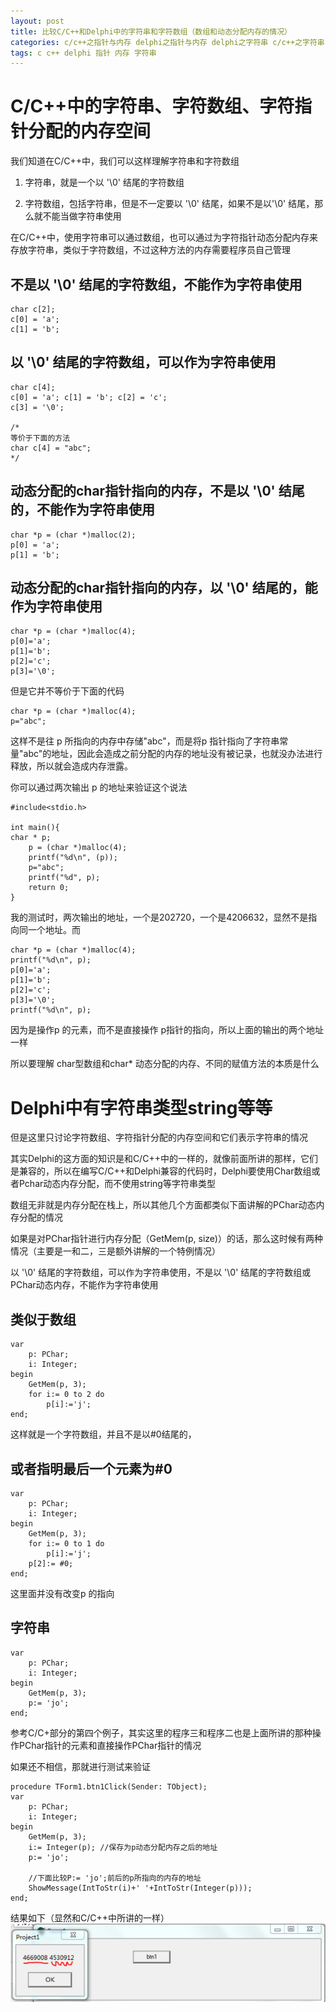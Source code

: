 ```yaml
---
layout: post
title: 比较C/C++和Delphi中的字符串和字符数组（数组和动态分配内存的情况）
categories: c/c++之指针与内存 delphi之指针与内存 delphi之字符串 c/c++之字符串 深入学习之内存管理
tags: c c++ delphi 指针 内存 字符串
---
```



C/C++中的字符串、字符数组、字符指针分配的内存空间
===========================

我们知道在C/C++中，我们可以这样理解字符串和字符数组

1) 字符串，就是一个以 '\0' 结尾的字符数组

2) 字符数组，包括字符串，但是不一定要以 '\0' 结尾，如果不是以'\0' 结尾，那么就不能当做字符串使用

在C/C++中，使用字符串可以通过数组，也可以通过为字符指针动态分配内存来存放字符串，类似于字符数组，不过这种方法的内存需要程序员自己管理

不是以 '\0' 结尾的字符数组，不能作为字符串使用
--------------------------

    char c[2];
    c[0] = 'a';
    c[1] = 'b';

以 '\0' 结尾的字符数组，可以作为字符串使用
------------------------

    char c[4];
    c[0] = 'a'; c[1] = 'b'; c[2] = 'c';
    c[3] = '\0';
    
    /*
    等价于下面的方法
    char c[4] = "abc";
    */

动态分配的char指针指向的内存，不是以 '\0' 结尾的，不能作为字符串使用
---------------------------------------

    char *p = (char *)malloc(2);
    p[0] = 'a';
    p[1] = 'b';

动态分配的char指针指向的内存，以 '\0' 结尾的，能作为字符串使用
------------------------------------

    char *p = (char *)malloc(4);
    p[0]='a'; 
    p[1]='b'; 
    p[2]='c';
    p[3]='\0';

但是它并不等价于下面的代码

    char *p = (char *)malloc(4);
    p="abc";

这样不是往 p 所指向的内存中存储"abc"，而是将p 指针指向了字符串常量"abc"的地址，因此会造成之前分配的内存的地址没有被记录，也就没办法进行释放，所以就会造成内存泄露。

你可以通过两次输出 p 的地址来验证这个说法

    #include<stdio.h>
    
    int main(){
    char * p;
        p = (char *)malloc(4);
        printf("%d\n", (p));
        p="abc";
        printf("%d", p);
        return 0;
    }

我的测试时，两次输出的地址，一个是202720，一个是4206632，显然不是指向同一个地址。而

    char *p = (char *)malloc(4);
    printf("%d\n", p);
    p[0]='a'; 
    p[1]='b'; 
    p[2]='c';
    p[3]='\0';
    printf("%d\n", p);

因为是操作p 的元素，而不是直接操作 p指针的指向，所以上面的输出的两个地址一样

所以要理解 char型数组和char* 动态分配的内存、不同的赋值方法的本质是什么

Delphi中有字符串类型string等等
======================

但是这里只讨论字符数组、字符指针分配的内存空间和它们表示字符串的情况

其实Delphi的这方面的知识是和C/C++中的一样的，就像前面所讲的那样，它们是兼容的，所以在编写C/C++和Delphi兼容的代码时，Delphi要使用Char数组或者Pchar动态内存分配，而不使用string等字符串类型

数组无非就是内存分配在栈上，所以其他几个方面都类似下面讲解的PChar动态内存分配的情况

如果是对PChar指针进行内存分配（GetMem(p, size)）的话，那么这时候有两种情况（主要是一和二，三是额外讲解的一个特例情况）

以 '\0' 结尾的字符数组，可以作为字符串使用，不是以 '\0' 结尾的字符数组或PChar动态内存，不能作为字符串使用

类似于数组
-----

    var
        p: PChar;
        i: Integer;
    begin
        GetMem(p, 3);
        for i:= 0 to 2 do
            p[i]:='j';
    end;

这样就是一个字符数组，并且不是以#0结尾的，

或者指明最后一个元素为#0
-------------

    var
        p: PChar;
        i: Integer;
    begin
        GetMem(p, 3);
        for i:= 0 to 1 do
            p[i]:='j';
        p[2]:= #0; 
    end;

这里面并没有改变p 的指向

字符串
---

    var
        p: PChar;
        i: Integer;
    begin
        GetMem(p, 3);
        p:= 'jo';
    end;

参考C/C+部分的第四个例子，其实这里的程序三和程序二也是上面所讲的那种操作PChar指针的元素和直接操作PChar指针的情况

如果还不相信，那就进行测试来验证

    procedure TForm1.btn1Click(Sender: TObject);
    var
        p: PChar;
        i: Integer;
    begin
        GetMem(p, 3);
        i:= Integer(p); //保存为p动态分配内存之后的地址
        p:= 'jo';
    
        //下面比较P:= 'jo';前后的p所指向的内存的地址
        ShowMessage(IntToStr(i)+' '+IntToStr(Integer(p)));
    end;

结果如下（显然和C/C++中所讲的一样）
![img](../image/2015-08-03/delphi-memory-address.png)